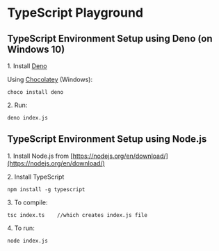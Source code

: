 # TypeScript Playground


## TypeScript Environment Setup using Deno (on Windows 10)

1\. Install [Deno](https://deno.land/)

Using [Chocolatey](https://chocolatey.org/packages/deno) (Windows):

```
choco install deno
```

2\. Run:

```
deno index.js
```


## TypeScript Environment Setup using Node.js

1\. Install Node.js from [https://nodejs.org/en/download/](https://nodejs.org/en/download/)

2\. Install TypeScript

```
npm install -g typescript
```

3\. To compile:

```
tsc index.ts    //which creates index.js file
```

4\. To run:

```
node index.js
```